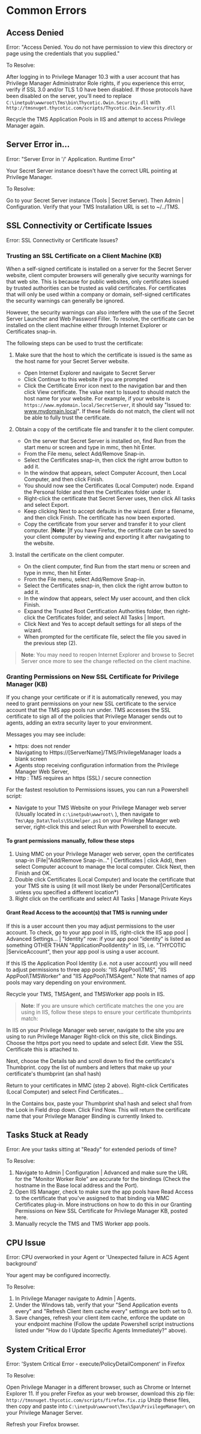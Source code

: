 [title]: # (Common Errors)
[tags]: # (troubleshooting)
[priority]: # (2)
# Common Errors

## Access Denied

Error: "Access Denied. You do not have permission to view this directory or page using the credentials that you supplied."

To Resolve:

After logging in to Privilege Manager 10.3 with a user account that has Privilege Manager Administrator Role rights, if you experience this error, verify if SSL 3.0 and/or TLS 1.0 have been disabled.
If those protocols have been disabled on the server, you'll need to replace `C:\inetpub\wwwroot\Tms\bin\Thycotic.Owin.Security.dll` with `http://tmsnuget.thycotic.com/scripts/Thycotic.Owin.Security.dll`

Recycle the TMS Application Pools in IIS and attempt to access Privilege Manager again.

## Server Error in...

Error: "Server Error in '/' Application. Runtime Error"

Your Secret Server instance doesn't have the correct URL pointing at Privilege Manager.

To Resolve:

Go to your Secret Server instance (Tools | Secret Server). Then Admin | Configuration.
Verify that your TMS Installation URL is set to ~/../TMS. 

## SSL Connectivity or Certificate Issues

Error: SSL Connectivity or Certificate Issues?

### Trusting an SSL Certificate on a Client Machine (KB)

When a self-signed certificate is installed on a server for the Secret Server website, client computer browsers will generally give security warnings for that web site. This is because for public websites, only certificates issued by trusted authorities can be trusted as valid certificates. For certificates that will only be used within a company or domain, self-signed certificates the security warnings can generally be ignored.

However, the security warnings can also interfere with the use of the Secret Server Launcher and Web Password Filler. To resolve, the certificate can be installed on the client machine either through Internet Explorer or Certificates snap-in.

The following steps can be used to trust the certificate:

1. Make sure that the host to which the certificate is issued is the same as the host name for your Secret Server website.

   * Open Internet Explorer and navigate to Secret Server
   * Click Continue to this website if you are prompted
   * Click the Certificate Error icon next to the navigation bar and then click View certificate. The value next to Issued to should match the host name for your website. For example, if your website is `https://www.mydomain.local/SecretServer`, it should say "Issued to: www.mydomain.local". If these fields do not match, the client will not be able to fully trust the certificate.
1. Obtain a copy of the certificate file and transfer it to the client computer.

   * On the server that Secret Server is installed on, find Run from the start menu or screen and type in mmc, then hit Enter.
   * From the File menu, select Add/Remove Snap-in.
   * Select the Certificates snap-in, then click the right arrow button to add it.
   * In the window that appears, select Computer Account, then Local Computer, and then click Finish.
   * You should now see the Certificates (Local Computer) node. Expand the Personal folder and then the Certificates folder under it.
   * Right-click the certificate that Secret Server uses, then click All tasks and select Export.
   * Keep clicking Next to accept defaults in the wizard. Enter a filename, and then click Finish. The certificate has now been exported.
   * Copy the certificate from your server and transfer it to your client computer.
   |**Note**:
   |If you have Firefox, the certificate can be saved to your client computer by viewing and exporting it after navigating to the website.
1. Install the certificate on the client computer.
   * On the client computer, find Run from the start menu or screen and type in mmc, then hit Enter.
   * From the File menu, select Add/Remove Snap-in.
   * Select the Certificates snap-in, then click the right arrow button to add it.
   * In the window that appears, select My user account, and then click Finish.
   * Expand the Trusted Root Certification Authorities folder, then right-click the Certificates folder, and select All Tasks | Import.
   * Click Next and Yes to accept default settings for all steps of the wizard.
   * When prompted for the certificate file, select the file you saved in the previous step (2).

>**Note**:
>You may need to reopen Internet Explorer and browse to Secret Server once more to see the change reflected on the client machine.

### Granting Permissions on New SSL Certificate for Privilege Manager (KB)

If you change your certificate or if it is automatically renewed, you may need to grant permissions on your new SSL certificate to the service account that the TMS app pools run under.  TMS accesses the SSL certificate to sign all of the policies that Privilege Manager sends out to agents, adding an extra security layer to your environment.  

Messages you may see include: 

* https: does not render
* Navigating to Https://[ServerName]/TMS/PrivilegeManager loads a blank screen  
* Agents stop receiving configuration information from the Privilege Manager Web Server,
* Http : TMS requires an https (SSL) / secure connection

For the fastest resolution to Permissions issues, you can run a Powershell script:

* Navigate to your TMS Website on your Privilege Manager web server (Usually located in `c:\inetpub\wwwroot\` ), then navigate to `Tms\App_Data\Tools\SSLHelper.ps1` on your Privilege Manager web server, right-click this and select Run with Powershell to execute.

#### To grant permissions manually, follow these steps

1. Using MMC on your Privilege Manager web server, open the certificates snap-in (File|"Add/Remove Snap-in..." | Certificates | click Add), then select Computer account to manage the local computer. Click Next, then Finish and OK.
1. Double click Certificates (Local Computer) and locate the certificate that your TMS site is using (it will most likely be under Personal|Certificates unless you specified a different location*)
1. Right click on the certificate and select All Tasks | Manage Private Keys

#### Grant Read Access to the account(s) that TMS is running under

If this is a user account then you may adjust permissions to the user account. To check, go to your app pool in IIS, right-click the IIS app pool | Advanced Settings... | "Identity" row: if your app pool "identity" is listed as something OTHER THAN "ApplicationPoolIdentity" in IIS, i.e. "THYCOTIC |ServiceAccount", then your app pool is using a user account.

If this IS the Application Pool Identity (i.e. not a user account) you will need to adjust permissions to three app pools: "IIS AppPool\TMS", "IIS AppPool\TMSWorker" and  "IIS AppPool\TMSAgent." Note that names of app pools may vary depending on your environment.
  
Recycle your TMS, TMSAgent, and TMSWorker app pools in IIS.

>**Note**:
>If you are unsure which certificate matches the one you are using in IIS, follow these steps to ensure your certificate thumbprints match:

In IIS on your Privilege Manager web server, navigate to the site you are using to run Privilege Manager
Right-click on this site, click Bindings. Choose the https port you need to update and select Edit. View the SSL Certificate this is attached to.

Next, choose the Details tab and scroll down to find the certificate's Thumbprint. copy the list of numbers and letters that make up your certificate's thumbprint (an sha1 hash)

Return to your certificates in MMC (step 2 above). Right-click Certificates (Local Computer) and select Find Certificates...

In the Contains box, paste your Thumbprint sha1 hash and select sha1 from the Look in Field drop down. Click Find Now. This will return the certificate name that your Privilege Manager Binding is currently linked to.

## Tasks Stuck at Ready 

Error: Are your tasks sitting at "Ready" for extended periods of time? 

To Resolve:
 
1. Navigate to Admin | Configuration | Advanced and make sure the URL for the "Monitor Worker Role" are accurate for the bindings (Check the hostname in the Base local address and the Port).
1. Open IIS Manager, check to make sure the app pools have Read Access to the certificate that you've assigned to that binding via MMC Certificates plug-in. More instructions on how to do this in our Granting Permissions on New SSL Certificate for Privilege Manager KB, posted here.
1. Manually recycle the TMS and TMS Worker app pools.

## CPU Issue

Error: CPU overworked in your Agent or 'Unexpected failure in ACS Agent background'

Your agent may be configured incorrectly.

To Resolve:

1. In Privilege Manager navigate to Admin | Agents. 
1. Under the Windows tab, verify that your "Send Application events every" and "Refresh Client item cache every" settings are both set to 0.
1. Save changes, refresh your client item cache, enforce the update on your endpoint machine (Follow the update Powershell script instructions listed under  "How do I Update Specific Agents Immediately?" above).

## System Critical Error

Error:  'System Critical Error - execute/PolicyDetailComponent' in Firefox

To Resolve:

Open Privilege Manager in a different browser, such as Chrome or Internet Explorer 11.
If you prefer Firefox as your web browser, download this zip file: `http://tmsnuget.thycotic.com/scripts/firefox.fix.zip`
Unzip these files, then copy and paste into `C:\inetpub\wwwroot\Tms\Spa\PrivilegeManager\` on your Privilege Manager Server.

Refresh your Firefox browser.

